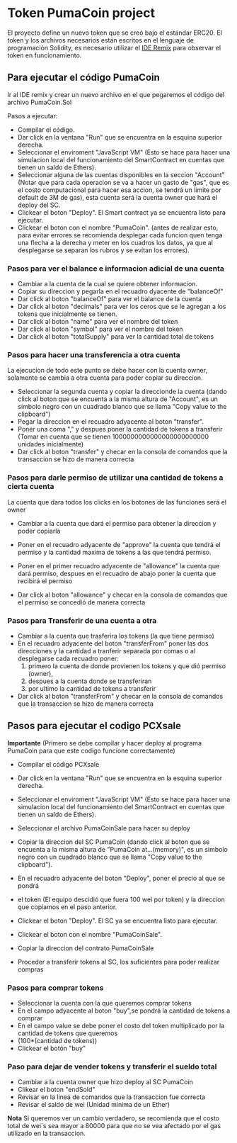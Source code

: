 # Token PumaCoin project
El proyecto define un nuevo token que se creó bajo el estándar ERC20.
El token y los archivos necesarios están escritos en el lenguaje de programación Solidity, es necesario utilizar el [IDE Remix](https://www.google.com/) para observar el token en funcionamiento.

## Para ejecutar el código PumaCoin

Ir al IDE remix y crear un nuevo archivo en el que pegaremos el código del archivo PumaCoin.Sol

Pasos a ejecutar:
* Compilar el código.
* Dar click en la ventana "Run" que se encuentra en la esquina superior derecha.
* Seleccionar el enviroment "JavaScript VM" (Esto se hace para hacer una simulacion local del funcionamiento del SmartContract en cuentas que tienen un saldo de Ethers).
* Seleccionar alguna de las cuentas disponibles en la seccion "Account" (Notar que para cada operacion se va a hacer un gasto de "gas", que es el costo computacional para hacer esa accion, se tendrá un limite por default de 3M de gas), esta cuenta será la cuenta owner que hará el deploy del SC.
* Clickear el boton "Deploy". El Smart contract ya se encuentra listo para ejecutar.
* Clickear el boton con el nombre "PumaCoin".
(antes de realizar esto, para evitar errores se recomienda desplegar cada funcion quen tenga una flecha a la derecha y meter en los cuadros los datos, ya que al desplegarse se separan los rubros y se evitan los errores).

### Pasos para ver el balance e informacion adicial de una cuenta

* Cambiar a la cuenta de la cual se quiere obtener informacion. 
* Copiar su direccion y pegarla en el recuadro dyacente de "balanceOf"
* Dar click al boton "balanceOf" para ver el balance de la cuenta
* Dar click al boton "decimals" para ver los ceros que se le agregan a los tokens que inicialmente se tienen.
* Dar click al boton "name" para ver el nombre del token
* Dar click al boton "symbol" para ver el nombre del token 
* Dar click al boton "totalSupply" para ver la cantidad total de tokens

### Pasos para hacer una transferencia a otra cuenta

La ejecucion de todo este punto se debe hacer con la cuenta owner, solamente se cambia a otra cuenta para poder copiar su direccion.

* Seleccionar la segunda cuenta  y copiar la direccionde la cuenta (dando click al boton que se encuenta a la misma altura de "Account", es un simbolo negro con un cuadrado blanco que se llama "Copy value to the clipboard")
* Pegar la direccion en el recuadro adyacente al boton "transfer". 
* Poner una coma "," y despues poner la cantidad de tokens a transferir (Tomar en cuenta que se tienen 1000000000000000000000000 unidades inicialmente)
* Dar click al boton "transfer" y checar en la consola de comandos que la transaccion se hizo de manera correcta

### Pasos para darle permiso de utilizar una cantidad de tokens a cierta cuenta

La cuenta que dara todos los clicks en los botones de las funciones será el owner
* Cambiar a la cuenta que dará el permiso para obtener la direccion y poder copiarla

* Poner en el recuadro adyacente de "approve" la cuenta que tendrá el permiso y la cantidad maxima de tokens a las que tendrá permiso.
* Poner en el primer recuadro adyacente de "allowance" la cuenta que dará permiso, despues en el recuadro de abajo poner la cuenta que recibirá el permiso
* Dar click al boton "allowance" y checar en la consola de comandos que el permiso se concedió de manera correcta

### Pasos para Transferir de una cuenta a otra

* Cambiar a la cuenta que trasferira los tokens (la que tiene permiso)
* En el recuadro adyacente del boton "transferFrom" poner las dos direcciones y la cantidad a tranferir separada por comas o al desplegarse cada recuadro poner:
     1. primero la cuenta de donde provienen los tokens y que dió permiso (owner),
     2. despues a la cuenta donde se transferiran 
     3. por ultimo la cantidad de tokens a transferir
* Dar click al boton "transferFrom" y checar en la consola de comandos que la transaccion se hizo de manera correcta

## Pasos para ejecutar el codigo PCXsale
**Importante** (Primero se debe compilar y hacer deploy al programa PumaCoin para que este codigo funcione correctamente)

* Compilar el código PCXsale
* Dar click en la ventana "Run" que se encuentra en la esquina superior derecha.
* Seleccionar el enviroment "JavaScript VM" (Esto se hace para hacer una simulacion local del funcionamiento del SmartContract en cuentas que tienen un saldo de Ethers).
* Seleccionar el archivo PumaCoinSale para hacer su deploy
* Copiar la direccion del SC PumaCoin (dando click al boton que se encuenta a la misma altura de "PumaCoin at...(memory)", es un simbolo negro con un cuadrado blanco que se llama "Copy value to the clipboard").
* En el recuadro adyacente del boton "Deploy", poner el precio al que se pondrá
* el token (El equipo descidió que fuera 100 wei por token) y  la direccion que copiamos en el paso anterior.
* Clickear el boton "Deploy".
El SC ya se encuentra listo para ejecutar.

* Clickear el boton con el nombre "PumaCoinSale".
* Copiar la direccion del contrato PumaCoinSale
* Proceder a transferir tokens al SC, los suficientes para poder realizar compras

### Pasos para comprar tokens

* Seleccionar la cuenta con la que queremos comprar tokens
* En el campo adyacente al boton "buy",se pondrá la cantidad de tokens a comprar
* En el campo value se debe poner el costo del token multiplicado por la cantidad de tokens que queremos 
* (100*(cantidad de tokens))
* Clickear el botón "buy"
### Paso para dejar de vender tokens y transferir el sueldo total
* Cambiar a la cuenta owner que hizo deploy al SC PumaCoin
* Clikear el boton "endSold"
* Revisar en la linea de comandos que la transaccion fue correcta
* Revisar el saldo de wei (Unidad minima de un Ether)

 **Nota** Si queremos ver un cambio verdadero, se recomienda que 
 el costo total de wei´s sea mayor a 80000 para que no se vea 
 afectado por el gas utilizado en la transaccion.
 
